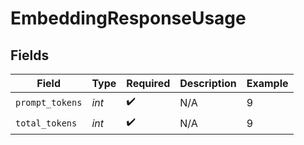# EmbeddingResponseUsage


## Fields

| Field              | Type               | Required           | Description        | Example            |
| ------------------ | ------------------ | ------------------ | ------------------ | ------------------ |
| `prompt_tokens`    | *int*              | :heavy_check_mark: | N/A                | 9                  |
| `total_tokens`     | *int*              | :heavy_check_mark: | N/A                | 9                  |